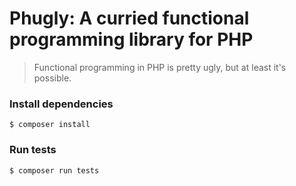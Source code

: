 # Phugly: A curried functional programming library for PHP

> Functional programming in PHP is pretty ugly, but at least it's possible.

### Install dependencies

```
$ composer install
```

### Run tests

```
$ composer run tests
```
